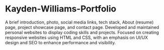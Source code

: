 # Kayden-Williams-Portfolio
A brief introduction, photo, social media links, tech stack, About (resume) page, project showcase page, and contact page. Developed and maintained personal websites to display coding skills and projects. Focused on creating responsive websites using HTML and CSS, with an emphasis on UI/UX design and SEO to enhance performance and visibility.
